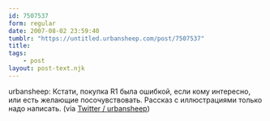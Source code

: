 ```yaml
---
id: 7507537
form: regular
date: 2007-08-02 23:59:40
tumblr: "https://untitled.urbansheep.com/post/7507537"
title:
tags:
    - post
layout: post-text.njk
---
```


<p>urbansheep: Кстати, покупка R1 была ошибкой, если кому интересно, или есть желающие посочувствовать. Рассказ с иллюстрациями только надо написать. (via <a href="http://twitter.com/urbansheep/statuses/183161352">Twitter / urbansheep</a>)</p>

